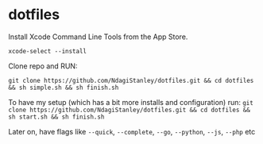 # dotfiles

Install Xcode Command Line Tools from the App Store.

`xcode-select --install`

Clone repo and RUN:

`git clone https://github.com/NdagiStanley/dotfiles.git && cd dotfiles && sh simple.sh && sh finish.sh`

To have my setup (which has a bit more installs and configuration) run:
`git clone https://github.com/NdagiStanley/dotfiles.git && cd dotfiles && sh start.sh && sh finish.sh`

Later on, have flags like `--quick`, `--complete`, `--go`, `--python`, `--js`, `--php` etc
